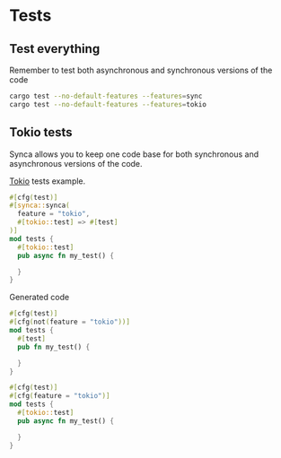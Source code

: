 # Tests

## Test everything

Remember to test both asynchronous and synchronous versions of the code

```bash
cargo test --no-default-features --features=sync
cargo test --no-default-features --features=tokio
```

## Tokio tests

Synca allows you to keep one code base for both synchronous and 
asynchronous versions of the code.

[Tokio](https://tokio.rs/) tests example.

```rust
#[cfg(test)]
#[synca::synca(
  feature = "tokio",
  #[tokio::test] => #[test]
)]
mod tests {
  #[tokio::test]
  pub async fn my_test() {

  }
}
```

Generated code

```rust
#[cfg(test)]
#[cfg(not(feature = "tokio"))]
mod tests {
  #[test]
  pub fn my_test() {

  }
}

#[cfg(test)]
#[cfg(feature = "tokio")]
mod tests {
  #[tokio::test]
  pub async fn my_test() {

  }
}
```